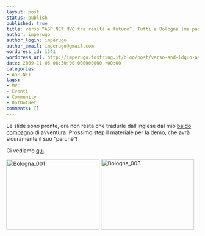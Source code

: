 ```yaml
---
layout: post
status: publish
published: true
title: verso “ASP.NET MVC tra realtà e futuro”. Tutti a Bologna (ma passando dal via….)!
author: imperugo
author_login: imperugo
author_email: imperugo@gmail.com
wordpress_id: 1541
wordpress_url: http://imperugo.tostring.it/blog/post/verso-and-ldquo-aspnet-mvc-tra-realt-and-agrave-e-futuro-and-rdquo-tutti-a-bologna-ma-passando-dal-via-and-hellip/
date: 2009-11-06 06:30:00.000000000 +00:00
categories:
- ASP.NET
tags:
- MVC
- Eventi
- Community
- DotDotNet
comments: []
---
```

<p>Le slide sono pronte, ora non resta che tradurle dall’inglese dal mio <a title="Salvatore Di Fazio&#39;s Blog" href="http://bitvector.tostring.it/" rel="nofollow" target="_blank">baldo compagno</a> di avventura. Prossimo step il materiale per la demo, che avrà sicuramente il suo “perchè”! </p>  <p>Ci vediamo <a title="Community Tour: DotDotNet - Web" href="http://msevents.microsoft.com/CUI/EventDetail.aspx?EventID=1032429666&amp;Culture=it-IT" rel="nofollow" target="_blank">qui</a>.</p>  <p><a href="http://imperugo.tostring.it/Content/Uploaded/image/Bologna_001.jpg" rel="shadowbox[bologna2221]"><img style="border-bottom: 0px; border-left: 0px; display: inline; border-top: 0px; border-right: 0px" title="Bologna_001" border="0" alt="Bologna_001" src="http://imperugo.tostring.it/Content/Uploaded/image/Bologna_001_thumb.jpg" width="244" height="184" /></a> <a href="http://imperugo.tostring.it/Content/Uploaded/image/Bologna_003.jpg" rel="shadowbox[bologna2221]"><img style="border-bottom: 0px; border-left: 0px; display: inline; border-top: 0px; border-right: 0px" title="Bologna_003" border="0" alt="Bologna_003" src="http://imperugo.tostring.it/Content/Uploaded/image/Bologna_003_thumb.jpg" width="244" height="185" /></a></p>
